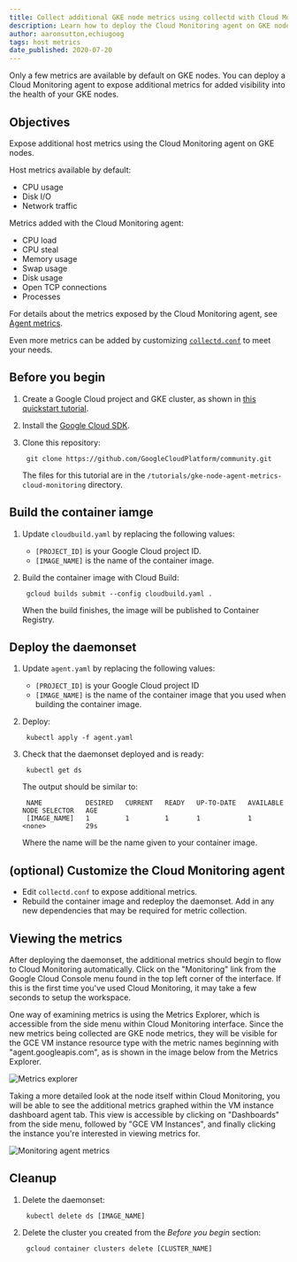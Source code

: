 ```yaml
---
title: Collect additional GKE node metrics using collectd with Cloud Monitoring
description: Learn how to deploy the Cloud Monitoring agent on GKE nodes to expose additional VM metrics on GKE nodes.
author: aaronsutton,echiugoog
tags: host metrics
date_published: 2020-07-20
---
```


Only a few metrics are available by default on GKE nodes. You can deploy a Cloud Monitoring agent to expose additional metrics for added visibility into the health of your GKE nodes.

## Objectives

Expose additional host metrics using the Cloud Monitoring agent on GKE nodes.

Host metrics available by default:

* CPU usage
* Disk I/O
* Network traffic

Metrics added with the Cloud Monitoring agent:

* CPU load
* CPU steal
* Memory usage
* Swap usage
* Disk usage
* Open TCP connections
* Processes

For details about the metrics exposed by the Cloud Monitoring agent, see [Agent metrics](https://cloud.google.com/monitoring/api/metrics_agent).

Even more metrics can be added by customizing
[`collectd.conf`](https://github.com/GoogleCloudPlatform/community/blob/master/tutorials/gke-node-agent-metrics-cloud-monitoring/collectd.conf) to meet your
needs.

## Before you begin

1. Create a Google Cloud project and GKE cluster, as shown in [this quickstart tutorial](https://cloud.google.com/kubernetes-engine/docs/quickstart).
1. Install the [Google Cloud SDK](https://cloud.google.com/sdk/).
1. Clone this repository:

        git clone https://github.com/GoogleCloudPlatform/community.git

    The files for this tutorial are in the `/tutorials/gke-node-agent-metrics-cloud-monitoring` directory.

## Build the container iamge

1. Update `cloudbuild.yaml` by replacing the following values:

    * `[PROJECT_ID]` is your Google Cloud project ID.
    * `[IMAGE_NAME]` is the name of the container image.

1. Build the container image with Cloud Build:

        gcloud builds submit --config cloudbuild.yaml .

    When the build finishes, the image will be published to Container Registry.

## Deploy the daemonset

1. Update `agent.yaml` by replacing the following values:

    * `[PROJECT_ID]` is your Google Cloud project ID
    * `[IMAGE_NAME]` is the name of the container image that you used when building the container image.

1. Deploy:

        kubectl apply -f agent.yaml

1. Check that the daemonset deployed and is ready:

        kubectl get ds

    The output should be similar to:

        NAME           DESIRED   CURRENT   READY   UP-TO-DATE   AVAILABLE   NODE SELECTOR   AGE
        [IMAGE_NAME]   1         1         1       1            1           <none>          29s

    Where the name will be the name given to your container image.

## (optional) Customize the Cloud Monitoring agent

* Edit `collectd.conf` to expose additional metrics.
* Rebuild the container image and redeploy the daemonset. Add in any new dependencies that may be required for metric collection.

## Viewing the metrics

After deploying the daemonset, the additional metrics should begin to flow to Cloud Monitoring automatically. Click on the "Monitoring" link from the Google Cloud Console menu found in the top left corner of the interface. If this is the first time you've used Cloud Monitoring, it may take a few seconds to setup the workspace.

One way of examining metrics is using the Metrics Explorer, which is accessible from the side menu within Cloud Monitoring interface. Since the new metrics being collected are GKE node metrics, they will be visible for the GCE VM instance resource type with the metric names beginning with "agent.googleapis.com", as is shown in the image below from the Metrics Explorer.

![Metrics explorer](https://storage.googleapis.com/gcp-community/tutorials/gke-node-agent-metrics-cloud-monitoring/sd-explorer.png)

Taking a more detailed look at the node itself within Cloud Monitoring, you will be able to see the additional metrics graphed within the VM instance dashboard agent tab. This view is accessible by clicking on "Dashboards" from the side menu, followed by "GCE VM Instances", and finally clicking the instance you're interested in viewing metrics for.

![Monitoring agent metrics](https://storage.googleapis.com/gcp-community/tutorials/gke-node-agent-metrics-cloud-monitoring/sd-agent-metrics.png)

## Cleanup

1. Delete the daemonset:

        kubectl delete ds [IMAGE_NAME]

1. Delete the cluster you created from the *Before you begin* section:

        gcloud container clusters delete [CLUSTER_NAME]
